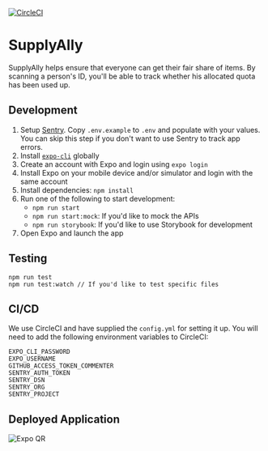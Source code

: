 [![CircleCI](https://circleci.com/gh/rationally-app/mobile-application.svg?style=svg)](https://circleci.com/gh/rationally-app/mobile-application)

# SupplyAlly

SupplyAlly helps ensure that everyone can get their fair share of items. By scanning a person's ID, you'll be able to track whether his allocated quota has been used up.

## Development

1. Setup [Sentry](https://sentry.io/). Copy `.env.example` to `.env` and populate with your values. You can skip this step if you don't want to use Sentry to track app errors.
2. Install [`expo-cli`](https://docs.expo.io/workflow/expo-cli/) globally
3. Create an account with Expo and login using `expo login`
4. Install Expo on your mobile device and/or simulator and login with the same account
5. Install dependencies: `npm install`
6. Run one of the following to start development:
   - `npm run start`
   - `npm run start:mock`: If you'd like to mock the APIs
   - `npm run storybook`: If you'd like to use Storybook for development
7. Open Expo and launch the app

## Testing

```
npm run test
npm run test:watch // If you'd like to test specific files
```

## CI/CD

We use CircleCI and have supplied the `config.yml` for setting it up. You will need to add the following environment variables to CircleCI:

```
EXPO_CLI_PASSWORD
EXPO_USERNAME
GITHUB_ACCESS_TOKEN_COMMENTER
SENTRY_AUTH_TOKEN
SENTRY_DSN
SENTRY_ORG
SENTRY_PROJECT
```

## Deployed Application

![Expo QR](https://api.qrserver.com/v1/create-qr-code/?size=250x250&data=exp://exp.host/@musket/rationally)
